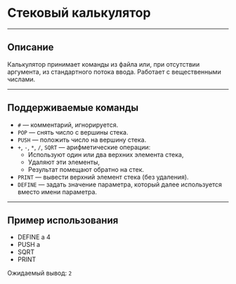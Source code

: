 # Стековый калькулятор

---

## Описание

Калькулятор принимает команды из файла или, при отсутствии аргумента, из стандартного потока ввода. Работает с вещественными числами.

---

## Поддерживаемые команды

- `#` — комментарий, игнорируется.
- `POP` — снять число с вершины стека.
- `PUSH` — положить число на вершину стека.
- `+`, `-`, `*`, `/`, `SQRT` — арифметические операции:
  - Используют один или два верхних элемента стека,
  - Удаляют эти элементы,
  - Результат помещают обратно на стек.
- `PRINT` — вывести верхний элемент стека (без удаления).
- `DEFINE` — задать значение параметра, который далее используется вместо имени параметра.

---

## Пример использования

- DEFINE a 4
- PUSH a
- SQRT
- PRINT


Ожидаемый вывод: `2`
